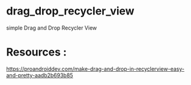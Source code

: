 # drag_drop_recycler_view
simple Drag and Drop Recycler View
# Resources : 
https://proandroiddev.com/make-drag-and-drop-in-recyclerview-easy-and-pretty-aadb2b693b85
